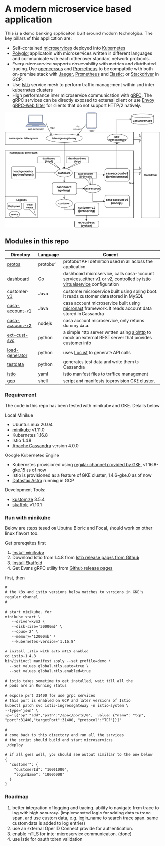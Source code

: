 # A modern microservice based application  

This is a demo banking applicaiton built around modern technolgies. The key pillars of this application are:
* Self-contained [microservices](https://microservices.io/patterns/microservices.html) deployed into [Kubernetes](https://kubernetes.io)
* [Polyglot](https://en.wikipedia.org/wiki/Polyglot_(computing)) applicatoin with microservices written in different languages and communicate with each other over standard network protocols.
* Every microservice supports observability with metrics and distributed tracing. Use [opencensus](https://opencensus.io/) and [Prometheus](https://prometheus.io/) to be compatbile with both on-premise stack with [Jaeger](https://www.jaegertracing.io/), [Prometheus](https://prometheus.io/) and [Elastic](https://www.elastic.co/); or [Stackdriver](https://cloud.google.com/products/operations) in GCP.
* Use [Istio](https://istio.io) service mesh to perform traffic management within and inter kubernetes clusters
* High performance inter microservice communication with [gRPC](https://grpc.io). The gRPC services can be directly exposed to external client or use [Envoy gRPC-Web filter](https://www.envoyproxy.io/docs/envoy/latest/configuration/http/http_filters/grpc_web_filter) for clients that do not support HTTP/2 natively.



![architecture diagram](doc/architecture.png)



## Modules in this repo

| Directory     | Language      | Conent      |
| ------------- |-------------|-------------| 
| [protos](protos)    | protobuf | protobuf API definition used in all across the application. |
| [dashboard](dashboard) | Go | dashboard microservice, calls casa-account services, either v1 or v2, controlled by [istio virtualservice](https://istio.io/latest/docs/reference/config/networking/virtual-service/) configuration      |
| [customer-v1](customer-v1) | Java | customer microservice built using spring boot. It reads customer data stored in MySQL |
| [casa-account-v1](casa-account-v1) | Java | casa account microservice built using [micronaut](https://micronaut.io/) framework. It reads account data stored in Cassandra |
| [casa-account-v2](casa-account-v2) | nodejs | casa account microservice, only returns dummy data. |
| [ext-cust-svc](ext-cust-svc) | python | a simple http server written using [aiohttp](https://docs.aiohttp.org/en/stable/#) to mock an external REST server that provides customer info |
| [load-generator](load-generator) | python | uses [Locust](https://locust.io/) to generate API calls |
| [testdata](testdata) | python | generates test data and write them to Cassandra |
| [istio](istio) | yaml | istio manifest files to traffice management |
| [gcp](gcp) | shell | script and manifests to provision GKE cluster. |

### Requirement
The code in this repo has been tested with minikube and GKE. Details below

Local Minikue
* Ubuntu Linux 20.04
* [minikube](https://kubernetes.io/docs/setup/learning-environment/minikube/) v1.11.0
* Kubernetes 1.16.8
* Istio 1.4.8
* [Apache Cassandra](https://cassandra.apache.org/) version 4.0.0

Google Kubernetes Engine
 * Kubernetes provisioned using [regular channel provided by GKE](https://cloud.google.com/kubernetes-engine/docs/release-notes-regular), v1.16.8-gke.15 as of now
 * Istio is provisioned as a feature of GKE cluster, 1.4.6-gke.0 as of now
 * [Datastax Astra](https://www.datastax.com/products/datastax-astra) running in GCP

Development Tools:
* [kustomize](https://github.com/kubernetes-sigs/kustomize) 3.5.4
* [skaffold](https://skaffold.dev) v1.10.1

### Run with minikube
Below are steps tesed on Ubutnu Bionic and Focal, should work on other linux flavors too.

Get prerequites first
1. [Install minikube](https://kubernetes.io/docs/tasks/tools/install-minikube/)
2. Download Istio from 1.4.8 from [Istio release pages from Github](https://github.com/istio/istio/releases/)
3. [Install Skaffold](https://skaffold.dev/docs/install/) 
4. Get Evans gRPC utility from [Github release pages](https://github.com/ktr0731/evans/releases)

first, then
```
#
# the k8s and istio versions below matches to versions in GKE's regular channel
#

# start minikube. for 
minikube start \
   --driver=kvm2 \
   --disk-size='30000mb' \
   --cpus='2' \
   --memory='12000mb' \
   --kubernetes-version='1.16.8'

# install istio with auto mTLS enabled
cd istio-1.4.8
bin/istioctl manifest apply --set profile=demo \
  --set values.global.mtls.auto=true \
  --set values.global.mtls.enabled=true

# istio takes sometime to get installed, wait till all the 
# pods are in Running status

# expose port 31400 for use grpc services
# this port is enabled on GCP and later versions of Istio
kubectl patch svc istio-ingressgateway -n istio-system \
--type='json' \
-p='[{"op":"add","path":"/spec/ports/0",  value: {"name": "tcp", "port":31400,"targetPort":31400, "protocol":"TCP"}}]'

#
# come back to this directory and run all the services 
# the script should build and start microservices
./deploy

# if all goes well, you should see output similiar to the one below
{
  "customer": {
    "customerId": "10001000",
    "loginName": "10001000"
  }
}

```



### Roadmap
1. better integration of logging and tracing. ability to navigate from trace to log with high accuracy. (implemeneted logic for adding data to trace span, and use custom data, e.g. login_name to search trace span. same custom data is added to log entries)
2. use an external OpenID Connect provide for authentication.
3. enable mTLS for inter microservice communication. (done)
4. use Istio for oauth token validation


